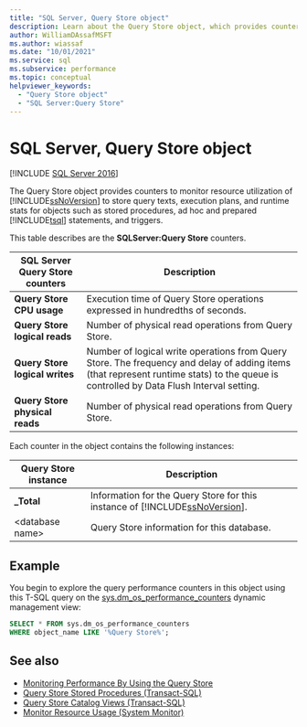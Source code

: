 ```yaml
---
title: "SQL Server, Query Store object"
description: Learn about the Query Store object, which provides counters to monitor resource usage of SQL Server to store query texts, execution plans and runtime stats.
author: WilliamDAssafMSFT
ms.author: wiassaf
ms.date: "10/01/2021"
ms.service: sql
ms.subservice: performance
ms.topic: conceptual
helpviewer_keywords:
  - "Query Store object"
  - "SQL Server:Query Store"
---
```

# SQL Server, Query Store object

 [!INCLUDE [SQL Server 2016](../../includes/applies-to-version/sqlserver2016.md)]

The Query Store object provides counters to monitor resource utilization of [!INCLUDE[ssNoVersion](../../includes/ssnoversion-md.md)] to store query texts, execution plans, and runtime stats for objects such as stored procedures, ad hoc and prepared [!INCLUDE[tsql](../../includes/tsql-md.md)] statements, and triggers.  
  
This table describes are the **SQLServer:Query Store** counters.  
  
|SQL Server Query Store counters|Description|  
|-------------------------------------|-----------------|  
|**Query Store CPU usage**|Execution time of Query Store operations expressed in hundredths of seconds.|  
|**Query Store logical reads**|Number of physical read operations from Query Store.|  
|**Query Store logical writes**|Number of logical write operations from Query Store. The frequency and delay of adding items (that represent runtime stats) to the queue is controlled by Data Flush Interval setting.|  
|**Query Store physical reads**|Number of physical read operations from Query Store.|  
  
 Each counter in the object contains the following instances:  
  
|Query Store instance|Description|  
|--------------------------|-----------------|  
|**_Total**|Information for the Query Store for this instance of [!INCLUDE[ssNoVersion](../../includes/ssnoversion-md.md)].|  
|\<database name>|Query Store information for this database.|  

  
## Example

You begin to explore the query performance counters in this object using this T-SQL query on the [sys.dm_os_performance_counters](../system-dynamic-management-views/sys-dm-os-performance-counters-transact-sql.md) dynamic management view:

```sql
SELECT * FROM sys.dm_os_performance_counters
WHERE object_name LIKE '%Query Store%';
```  
  
## See also  

- [Monitoring Performance By Using the Query Store](../../relational-databases/performance/monitoring-performance-by-using-the-query-store.md)
- [Query Store Stored Procedures &#40;Transact-SQL&#41;](../../relational-databases/system-stored-procedures/query-store-stored-procedures-transact-sql.md)
- [Query Store Catalog Views &#40;Transact-SQL&#41;](../../relational-databases/system-catalog-views/query-store-catalog-views-transact-sql.md)
- [Monitor Resource Usage &#40;System Monitor&#41;](../../relational-databases/performance-monitor/monitor-resource-usage-system-monitor.md)  
